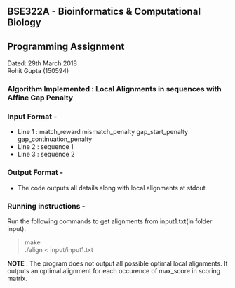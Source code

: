 ## BSE322A - Bioinformatics & Computational Biology
## Programming Assignment

Dated: 29th March 2018 \
Rohit Gupta (150594)

### Algorithm Implemented : Local Alignments in sequences with Affine Gap Penalty

### Input Format -
* Line 1 : match_reward mismatch_penalty gap_start_penalty gap_continuation_penalty
* Line 2 : sequence 1
* Line 3 : sequence 2

### Output Format -
* The code outputs all details along with local alignments at stdout.

### Running instructions -
Run the following commands to get alignments from input1.txt(in folder input).
> make \
> ./align < input/input1.txt

**NOTE** : The program does not output all possible optimal local alignments. It outputs an optimal alignment for each occurence of max_score in scoring matrix.
